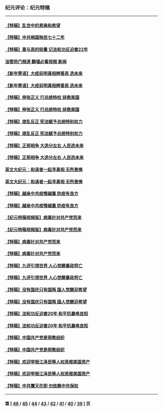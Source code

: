 ### 纪元评论：纪元特稿
---
#### [【特稿】乱世中的恩典和希望](../../pages/nsc424/n13734687.md?06170330) 
#### [【特稿】中共祸国殃民七十二年](../../pages/nsc424/n13272607.md?06170330) 
#### [【特稿】善与恶的较量 记法轮功反迫害22年](../../pages/nsc424/n13086597.md?06170330) 
#### [油管热门频道 翻墙必看视频 新闻](ok?06170330)
#### [【新年寄语】大疫前明真相辨善恶 选未来](../../pages/nsc424/n12660855.md?06170330) 
#### [【新年寄语】大疫前明真相辨善恶 选未来](../../pages/nsc424/n12660855.md?06170330) 
#### [【特稿】伸张正义 行总统特权 拯救美国](../../pages/nsc424/n12616806.md?06170330) 
#### [【特稿】伸张正义 行总统特权 拯救美国](../../pages/nsc424/n12616806.md?06170330) 
#### [【特稿】拨乱反正 宪法赋予总统特别权力](../../pages/nsc424/n12598306.md?06170330) 
#### [【特稿】拨乱反正 宪法赋予总统特别权力](../../pages/nsc424/n12598306.md?06170330) 
#### [【特稿】正邪相争 大选分左右 人民选未来](../../pages/nsc424/n12545208.md?06170330) 
#### [【特稿】正邪相争 大选分左右 人民选未来](../../pages/nsc424/n12545208.md?06170330) 
#### [英文大纪元：和读者一起寻真相 无所畏惧](../../pages/nsc424/n12542027.md?06170330) 
#### [英文大纪元：和读者一起寻真相 无所畏惧](../../pages/nsc424/n12542027.md?06170330) 
#### [【特稿】越亲中共疫情越重 防疫有良方](../../pages/nsc424/n12042989.md?06170330) 
#### [【特稿】越亲中共疫情越重 防疫有良方](../../pages/nsc424/n12042989.md?06170330) 
#### [【纪元特稿视频版】病毒针对共产党而来](../../pages/nsc424/n11977328.md?06170330) 
#### [【纪元特稿视频版】病毒针对共产党而来](../../pages/nsc424/n11977328.md?06170330) 
#### [【特稿】病毒针对共产党而来](../../pages/nsc424/n11928818.md?06170330) 
#### [【特稿】病毒针对共产党而来](../../pages/nsc424/n11928818.md?06170330) 
#### [【特稿】九评引领世界 人心觉醒暴政将亡](../../pages/nsc424/n11660496.md?06170330) 
#### [【特稿】九评引领世界 人心觉醒暴政将亡](../../pages/nsc424/n11660496.md?06170330) 
#### [【特稿】没有国庆只有国殇 国人觉醒迎希望](../../pages/nsc424/n11549354.md?06170330) 
#### [【特稿】没有国庆只有国殇 国人觉醒迎希望](../../pages/nsc424/n11549354.md?06170330) 
#### [【特稿】法轮功反迫害20年 和平抗暴唤良知](../../pages/nsc424/n11389135.md?06170330) 
#### [【特稿】法轮功反迫害20年 和平抗暴唤良知](../../pages/nsc424/n11389135.md?06170330) 
#### [【特稿】中国共产党是邪教组织](../../pages/nsc424/n11355551.md?06170330) 
#### [【特稿】中国共产党是邪教组织](../../pages/nsc424/n11355551.md?06170330) 
#### [【特稿】欢迎举报江泽民等人权恶棍美国资产](../../pages/nsc424/n11303040.md?06170330) 
#### [【特稿】欢迎举报江泽民等人权恶棍美国资产](../../pages/nsc424/n11303040.md?06170330) 
#### [【特稿】中共覆灭在即 勿依赖中共保权](../../pages/nsc424/n11278510.md?06170330) 

---
#### 第 [ [46](./46.md?06170330) / [45](./45.md?06170330) / [44](./44.md?06170330) / [43](./43.md?06170330) / [42](./42.md?06170330) / [41](./41.md?06170330) / [40](./40.md?06170330) / [39](./39.md?06170330) ] 页
